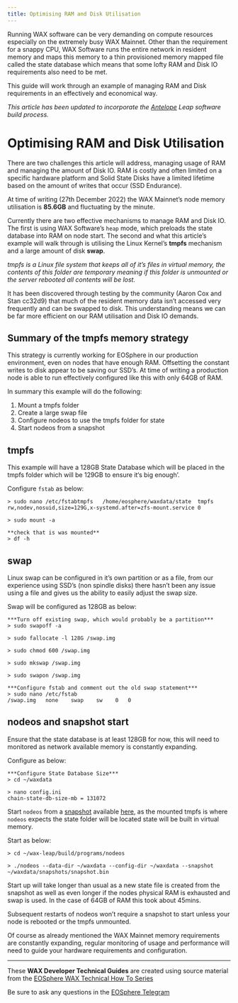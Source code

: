 ```yaml
---
title: Optimising RAM and Disk Utilisation
---
```


Running WAX software can be very demanding on compute resources especially on the extremely busy WAX Mainnet. Other than the requirement for a snappy CPU, WAX Software runs the entire network in resident memory and maps this memory to a thin provisioned memory mapped file called the state database which means that some lofty RAM and Disk IO requirements also need to be met.

This guide will work through an example of managing RAM and Disk requirements in an effectively and economical way.

_This article has been updated to incorporate the_ [_Antelope_](https://antelope.io/) _Leap software build process._

# Optimising RAM and Disk Utilisation

There are two challenges this article will address, managing usage of RAM and managing the amount of Disk IO. RAM is costly and often limited on a specific hardware platform and Solid State Disks have a limited lifetime based on the amount of writes that occur (SSD Endurance).

At time of writing (27th December 2022) the WAX Mainnet’s node memory utilisation is **85.6GB** and fluctuating by the minute.

Currently there are two effective mechanisms to manage RAM and Disk IO. The first is using WAX Software’s  `heap`  mode, which preloads the state database into RAM on node start. The second and what this article’s example will walk through is utilising the Linux Kernel’s  **tmpfs**  mechanism and a large amount of disk  **swap**.

_tmpfs is a Linux file system that keeps all of it’s files in virtual memory, the contents of this folder are temporary meaning if this folder is unmounted or the server rebooted all contents will be lost._

It has been discovered through testing by the community (Aaron Cox and Stan cc32d9) that much of the resident memory data isn’t accessed very frequently and can be swapped to disk. This understanding means we can be far more efficient on our RAM utilisation and Disk IO demands.

## Summary of the tmpfs memory strategy

This strategy is currently working for EOSphere in our production environment, even on nodes that have enough RAM. Offsetting the constant writes to disk appear to be saving our SSD’s. At time of writing a production node is able to run effectively configured like this with only 64GB of RAM.

In summary this example will do the following:

1.  Mount a tmpfs folder
2.  Create a large swap file
3.  Configure nodeos to use the tmpfs folder for state
4.  Start nodeos from a snapshot

## tmpfs

This example will have a 128GB State Database which will be placed in the tmpfs folder which will be 129GB to ensure it‘s big enough’.

Configure  `fstab`  as below:

```
> sudo nano /etc/fstabtmpfs   /home/eosphere/waxdata/state  tmpfs rw,nodev,nosuid,size=129G,x-systemd.after=zfs-mount.service 0

> sudo mount -a

**check that is was mounted**
> df -h
```

## swap

Linux swap can be configured in it’s own partition or as a file, from our experience using SSD’s (non spindle disks) there hasn’t been any issue using a file and gives us the ability to easily adjust the swap size.

Swap will be configured as 128GB as below:

```
***Turn off existing swap, which would probably be a partition***
> sudo swapoff -a

> sudo fallocate -l 128G /swap.img

> sudo chmod 600 /swap.img

> sudo mkswap /swap.img

> sudo swapon /swap.img

***Configure fstab and comment out the old swap statement***
> sudo nano /etc/fstab
/swap.img   none    swap    sw    0   0
```

## nodeos and snapshot start

Ensure that the state database is at least 128GB for now, this will need to monitored as network available memory is constantly expanding.

Configure as below:

```
***Configure State Database Size***  
> cd ~/waxdata  

> nano config.ini
chain-state-db-size-mb = 131072
```

Start  `nodeos`  from a  [snapshot](https://medium.com/eosphere/wax-technical-how-to-2-db45a339e735)  available  [here](https://snapshots.eosphere.io/), as the mounted tmpfs is where  `nodeos`  expects the state folder will be located state will be built in virtual memory.

Start as below:

```
> cd ~/wax-leap/build/programs/nodeos

> ./nodeos --data-dir ~/waxdata --config-dir ~/waxdata --snapshot ~/waxdata/snapshots/snapshot.bin
```

Start up will take longer than usual as a new state file is created from the snapshot as well as even longer if the nodes physical RAM is exhausted and swap is used. In the case of 64GB of RAM this took about 45mins.

Subsequent restarts of nodeos won’t require a snapshot to start unless your node is rebooted or the tmpfs unmounted.

Of course as already mentioned the WAX Mainnet memory requirements are constantly expanding, regular monitoring of usage and performance will need to guide your hardware requirements and configuration.

---

These **WAX Developer Technical Guides** are created using source material from the [EOSphere WAX Technical How To Series](https://medium.com/eosphere/wax-technical-how-to/home)

Be sure to ask any questions in the  [EOSphere Telegram](https://t.me/eosphere_io)
